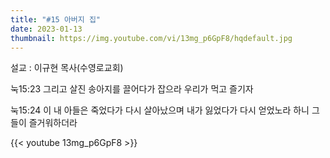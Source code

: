 ```yaml
---
title: "#15 아버지 집"
date: 2023-01-13
thumbnail: https://img.youtube.com/vi/13mg_p6GpF8/hqdefault.jpg
---
```

설교 : 이규현 목사(수영로교회)
<!--more-->
눅15:23 그리고 살진 송아지를 끌어다가 잡으라 우리가 먹고 즐기자
<!--more-->
눅15:24 이 내 아들은 죽었다가 다시 살아났으며 내가 잃었다가 다시 얻었노라 하니 그들이 즐거워하더라

{{< youtube 13mg_p6GpF8 >}}
